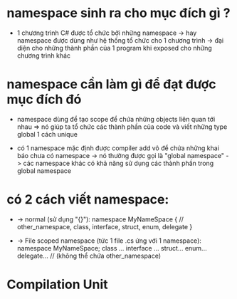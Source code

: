 # namespace sinh ra cho mục đích gì ?
* 1 chương trình C# được tổ chức bởi những namespace
-> hay namespace được dùng như hệ thống tổ chức cho 1 chương trình
-> đại diện cho những thành phần của 1 program khi exposed cho những chương trình khác

# namespace cần làm gì để đạt được mục đích đó
* namespace dùng để tạo scope để chứa những objects liên quan tới nhau
=> nó giúp ta tổ chức các thành phần của code và viết những type global 1 cách unique

* có 1 namespace mặc định được compiler add vô để chứa những khai báo chưa có namespace
-> nó thường được gọi là "global namespace"
-> các namespace khác có khả năng sử dụng các thành phần trong global namespace 

# có 2 cách viết namespace:
* -> normal (sử dụng "{}"):
namespace MyNameSpace
{
    // other_namespace, class, interface, struct, enum, delegate
}

* -> File scoped namespace (tức 1 file .cs ứng với 1 namespace):
namespace MyNameSpace;
class ...
interface ...
struct...
enum...
delegate...
// (không thể chứa other_namespace)

# Compilation Unit


